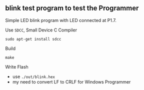 ## blink test program to test the Programmer

Simple LED blink program with LED connected at P1.7.

Use `SDCC`, Small Device C Compiler
```
sudo apt-get install sdcc
```

Build
```
make
```

Write Flash
- use `./out/blink.hex`
- my need to convert LF to CRLF for Windows Programmer
